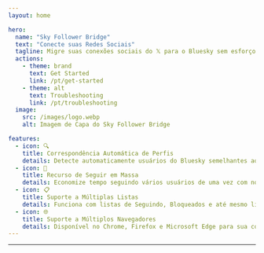 ```yaml
---
layout: home

hero:
  name: "Sky Follower Bridge"
  text: "Conecte suas Redes Sociais"
  tagline: Migre suas conexões sociais do 𝕏 para o Bluesky sem esforço
  actions:
    - theme: brand
      text: Get Started
      link: /pt/get-started
    - theme: alt
      text: Troubleshooting
      link: /pt/troubleshooting
  image:
    src: /images/logo.webp
    alt: Imagem de Capa do Sky Follower Bridge

features:
  - icon: 🔍
    title: Correspondência Automática de Perfis
    details: Detecte automaticamente usuários do Bluesky semelhantes aos seus seguidos no 𝕏.
  - icon: 🚀
    title: Recurso de Seguir em Massa
    details: Economize tempo seguindo vários usuários de uma vez com nosso botão "Follow All".
  - icon: 📋
    title: Suporte a Múltiplas Listas
    details: Funciona com listas de Seguindo, Bloqueados e até mesmo listas públicas do 𝕏.
  - icon: 🌐
    title: Suporte a Múltiplos Navegadores
    details: Disponível no Chrome, Firefox e Microsoft Edge para sua conveniência.
---
```


---

<AppDemo
  title="Veja como funciona o Sky Follower Bridge"
/>

<Voices
  title="O que as pessoas estão dizendo..."
  moreLabel="Mais"
/>
